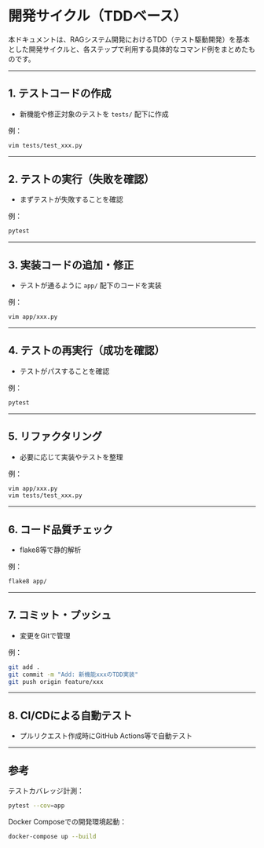 # 開発サイクル（TDDベース）

本ドキュメントは、RAGシステム開発におけるTDD（テスト駆動開発）を基本とした開発サイクルと、各ステップで利用する具体的なコマンド例をまとめたものです。

---

## 1. テストコードの作成

- 新機能や修正対象のテストを `tests/` 配下に作成

例：

```bash
vim tests/test_xxx.py
```

---

## 2. テストの実行（失敗を確認）

- まずテストが失敗することを確認

例：

```bash
pytest
```

---

## 3. 実装コードの追加・修正

- テストが通るように `app/` 配下のコードを実装

例：

```bash
vim app/xxx.py
```

---

## 4. テストの再実行（成功を確認）

- テストがパスすることを確認

例：

```bash
pytest
```

---

## 5. リファクタリング

- 必要に応じて実装やテストを整理

例：

```bash
vim app/xxx.py
vim tests/test_xxx.py
```

---

## 6. コード品質チェック

- flake8等で静的解析

例：

```bash
flake8 app/
```

---

## 7. コミット・プッシュ

- 変更をGitで管理

例：

```bash
git add .
git commit -m "Add: 新機能xxxのTDD実装"
git push origin feature/xxx
```

---

## 8. CI/CDによる自動テスト

- プルリクエスト作成時にGitHub Actions等で自動テスト

---

## 参考

テストカバレッジ計測：

```bash
pytest --cov=app
```

Docker Composeでの開発環境起動：

```bash
docker-compose up --build
```
